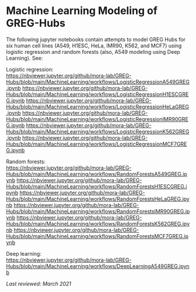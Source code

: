 # Machine Learning Modeling of GREG-Hubs

The following jupyter notebooks contain attempts to model GREG Hubs for six human cell lines (A549, H1ESC, HeLa, IMR90, K562, and MCF7) using logistic regression and random forests (also, A549 modeling using Deep Learning). See:
<br>

Logistic regression:<br>
https://nbviewer.jupyter.org/github/mora-lab/GREG-Hubs/blob/main/MachineLearning/workflows/LogisticRegressionA549GREG.ipynb
https://nbviewer.jupyter.org/github/mora-lab/GREG-Hubs/blob/main/MachineLearning/workflows/LogisticRegressionH1ESCGREG.ipynb
https://nbviewer.jupyter.org/github/mora-lab/GREG-Hubs/blob/main/MachineLearning/workflows/LogisticRegressionHeLaGREG.ipynb
https://nbviewer.jupyter.org/github/mora-lab/GREG-Hubs/blob/main/MachineLearning/workflows/LogisticRegressionIMR90GREG.ipynb
https://nbviewer.jupyter.org/github/mora-lab/GREG-Hubs/blob/main/MachineLearning/workflows/LogisticRegressionK562GREG.ipynb
https://nbviewer.jupyter.org/github/mora-lab/GREG-Hubs/blob/main/MachineLearning/workflows/LogisticRegressionMCF7GREG.ipynb

Random forests:<br>
https://nbviewer.jupyter.org/github/mora-lab/GREG-Hubs/blob/main/MachineLearning/workflows/RandomForestsA549GREG.ipynb
https://nbviewer.jupyter.org/github/mora-lab/GREG-Hubs/blob/main/MachineLearning/workflows/RandomForestsH1ESCGREG.ipynb
https://nbviewer.jupyter.org/github/mora-lab/GREG-Hubs/blob/main/MachineLearning/workflows/RandomForestsHeLaGREG.ipynb
https://nbviewer.jupyter.org/github/mora-lab/GREG-Hubs/blob/main/MachineLearning/workflows/RandomForestsIMR90GREG.ipynb
https://nbviewer.jupyter.org/github/mora-lab/GREG-Hubs/blob/main/MachineLearning/workflows/RandomForestsK562GREG.ipynb
https://nbviewer.jupyter.org/github/mora-lab/GREG-Hubs/blob/main/MachineLearning/workflows/RandomForestsMCF7GREG.ipynb

Deep learning:<br>
https://nbviewer.jupyter.org/github/mora-lab/GREG-Hubs/blob/main/MachineLearning/workflows/DeepLearningA549GREG.ipynb

*Last reviewed: March 2021*
